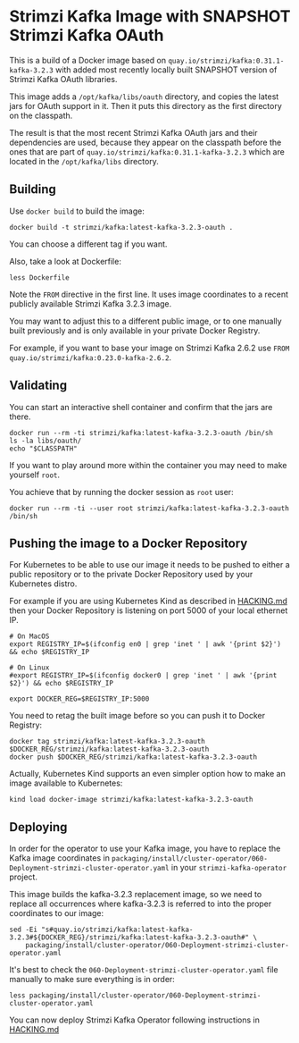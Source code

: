 Strimzi Kafka Image with SNAPSHOT Strimzi Kafka OAuth
=====================================================

This is a build of a Docker image based on `quay.io/strimzi/kafka:0.31.1-kafka-3.2.3` with added most recently locally built SNAPSHOT version of Strimzi Kafka OAuth libraries.

This image adds a `/opt/kafka/libs/oauth` directory, and copies the latest jars for OAuth support in it.
Then it puts this directory as the first directory on the classpath.

The result is that the most recent Strimzi Kafka OAuth jars and their dependencies are used, because they appear on the classpath before the ones that are part of `quay.io/strimzi/kafka:0.31.1-kafka-3.2.3` which are located in the `/opt/kafka/libs` directory.


Building
--------

Use `docker build` to build the image:

    docker build -t strimzi/kafka:latest-kafka-3.2.3-oauth .

You can choose a different tag if you want.

Also, take a look at Dockerfile:

    less Dockerfile
    
Note the `FROM` directive in the first line. It uses image coordinates to a recent publicly available Strimzi Kafka 3.2.3 image.

You may want to adjust this to a different public image, or to one manually built previously and is only available in your private Docker Registry.

For example, if you want to base your image on Strimzi Kafka 2.6.2 use `FROM quay.io/strimzi/kafka:0.23.0-kafka-2.6.2`.


Validating
----------

You can start an interactive shell container and confirm that the jars are there.

    docker run --rm -ti strimzi/kafka:latest-kafka-3.2.3-oauth /bin/sh
    ls -la libs/oauth/
    echo "$CLASSPATH"
    
If you want to play around more within the container you may need to make yourself `root`.

You achieve that by running the docker session as `root` user:

    docker run --rm -ti --user root strimzi/kafka:latest-kafka-3.2.3-oauth /bin/sh



Pushing the image to a Docker Repository
--------------------------------------

For Kubernetes to be able to use our image it needs to be pushed to either a public repository or to the private Docker Repository used by your Kubernetes distro.

For example if you are using Kubernetes Kind as described in [HACKING.md](../../../HACKING.md) then your Docker Repository is listening on port 5000 of your local ethernet IP.

    # On MacOS
    export REGISTRY_IP=$(ifconfig en0 | grep 'inet ' | awk '{print $2}') && echo $REGISTRY_IP 

    # On Linux
    #export REGISTRY_IP=$(ifconfig docker0 | grep 'inet ' | awk '{print $2}') && echo $REGISTRY_IP 

    export DOCKER_REG=$REGISTRY_IP:5000
    
You need to retag the built image before so you can push it to Docker Registry:

    docker tag strimzi/kafka:latest-kafka-3.2.3-oauth $DOCKER_REG/strimzi/kafka:latest-kafka-3.2.3-oauth
    docker push $DOCKER_REG/strimzi/kafka:latest-kafka-3.2.3-oauth

Actually, Kubernetes Kind supports an even simpler option how to make an image available to Kubernetes:

    kind load docker-image strimzi/kafka:latest-kafka-3.2.3-oauth 

Deploying
---------

In order for the operator to use your Kafka image, you have to replace the Kafka image coordinates in `packaging/install/cluster-operator/060-Deployment-strimzi-cluster-operator.yaml` in your `strimzi-kafka-operator` project.

This image builds the kafka-3.2.3 replacement image, so we need to replace all occurrences where kafka-3.2.3 is referred to into the proper coordinates to our image:

    sed -Ei "s#quay.io/strimzi/kafka:latest-kafka-3.2.3#${DOCKER_REG}/strimzi/kafka:latest-kafka-3.2.3-oauth#" \
        packaging/install/cluster-operator/060-Deployment-strimzi-cluster-operator.yaml


It's best to check the `060-Deployment-strimzi-cluster-operator.yaml` file manually to make sure everything is in order:

    less packaging/install/cluster-operator/060-Deployment-strimzi-cluster-operator.yaml


You can now deploy Strimzi Kafka Operator following instructions in [HACKING.md](../../../HACKING.md)

